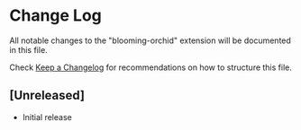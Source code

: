 # Change Log

All notable changes to the "blooming-orchid" extension will be documented in this file.

Check [Keep a Changelog](http://keepachangelog.com/) for recommendations on how to structure this file.

## [Unreleased]

- Initial release
